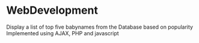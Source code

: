 # WebDevelopment
Display a list of top five babynames from the Database based on popularity
Implemented using AJAX, PHP and javascript
